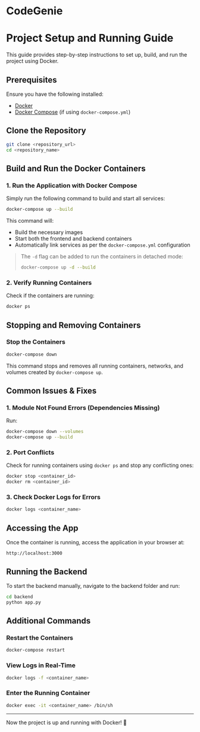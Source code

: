 # CodeGenie
# Project Setup and Running Guide

This guide provides step-by-step instructions to set up, build, and run the project using Docker.

## Prerequisites

Ensure you have the following installed:

- [Docker](https://www.docker.com/get-started)
- [Docker Compose](https://docs.docker.com/compose/install/) (if using `docker-compose.yml`)

## Clone the Repository

```sh
git clone <repository_url>
cd <repository_name>
```

## Build and Run the Docker Containers

### 1. Run the Application with Docker Compose

Simply run the following command to build and start all services:

```sh
docker-compose up --build
```

This command will:

- Build the necessary images
- Start both the frontend and backend containers
- Automatically link services as per the `docker-compose.yml` configuration

> The `-d` flag can be added to run the containers in detached mode:
>
> ```sh
> docker-compose up -d --build
> ```

### 2. Verify Running Containers

Check if the containers are running:

```sh
docker ps
```

## Stopping and Removing Containers

### Stop the Containers

```sh
docker-compose down
```

This command stops and removes all running containers, networks, and volumes created by `docker-compose up`.

## Common Issues & Fixes

### 1. Module Not Found Errors (Dependencies Missing)

Run:

```sh
docker-compose down --volumes
docker-compose up --build
```

### 2. Port Conflicts

Check for running containers using `docker ps` and stop any conflicting ones:

```sh
docker stop <container_id>
docker rm <container_id>
```

### 3. Check Docker Logs for Errors

```sh
docker logs <container_name>
```

## Accessing the App

Once the container is running, access the application in your browser at:

```
http://localhost:3000
```

## Running the Backend

To start the backend manually, navigate to the backend folder and run:

```sh
cd backend
python app.py
```

## Additional Commands

### Restart the Containers

```sh
docker-compose restart
```

### View Logs in Real-Time

```sh
docker logs -f <container_name>
```

### Enter the Running Container

```sh
docker exec -it <container_name> /bin/sh
```

---

Now the project is up and running with Docker! 🎉

